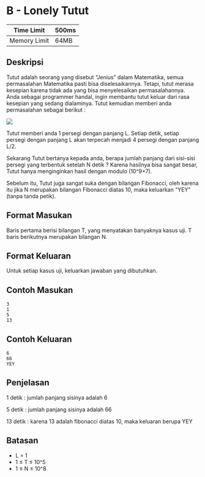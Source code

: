 # B - Lonely Tutut

| Time Limit   | 500ms |
|--------------|-------|
| Memory Limit | 64MB  |

## Deskripsi

Tutut adalah seorang yang disebut “Jenius” dalam Matematika, semua permasalahan Matematika pasti bisa diselesaikannya. Tetapi, tutut merasa kesepian karena tidak ada yang bisa menyelesaikan permasalahannya. Anda sebagai programmer handal, ingin membantu tutut keluar dari rasa kesepian yang sedang dialaminya. Tutut kemudian memberi anda permasalahan sebagai berikut :

![](img/lonely_tutut.png)

Tutut memberi anda 1 persegi dengan panjang L. Setiap detik, setiap persegi dengan panjang L akan terpecah menjadi 4 persegi dengan panjang L/2.

Sekarang Tutut bertanya kepada anda, berapa jumlah panjang dari sisi-sisi persegi yang terbentuk setelah N detik ? Karena hasilnya bisa sangat besar, Tutut hanya menginginkan hasil dengan modulo (10^9+7).

Sebelum itu, Tutut juga sangat suka dengan bilangan Fibonacci, oleh karena itu jika N merupakan bilangan Fibonacci diatas 10, maka keluarkan "YEY" (tanpa tanda petik).

## Format Masukan

Baris pertama berisi bilangan T, yang menyatakan banyaknya kasus uji. T baris berikutnya merupakan bilangan N.

## Format Keluaran

Untuk setiap kasus uji, keluarkan jawaban yang dibutuhkan.

## Contoh Masukan

	3
    1
    5
    13

## Contoh Keluaran

	6
    66
    YEY

## Penjelasan

1 detik : jumlah panjang sisinya adalah 6

5 detik : jumlah panjang sisinya adalah 66

13 detik : karena 13 adalah fibonacci diatas 10, maka keluaran berupa YEY


## Batasan

- L = 1
- 1 ≤ T ≤ 10^5
- 1 ≤ N ≤ 10^8
